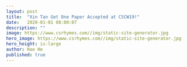```yaml
---
layout: post
title:  "Xin Tan Get One Paper Accepted at CSCW19!"
date:   2020-01-01 08:00:07
description: ""
image: https://www.csrhymes.com//img/static-site-generator.jpg
hero_image: https://www.csrhymes.com//img/static-site-generator.jpg
hero_height: is-large
author: Hao He
published: true
---
```

